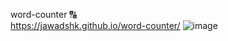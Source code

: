 word-counter :capital_abcd: <br>
https://jawadshk.github.io/word-counter/
![image](https://user-images.githubusercontent.com/107758531/188640236-77d9e0db-dc7a-482d-a3f5-6dec6e387fa0.png)
